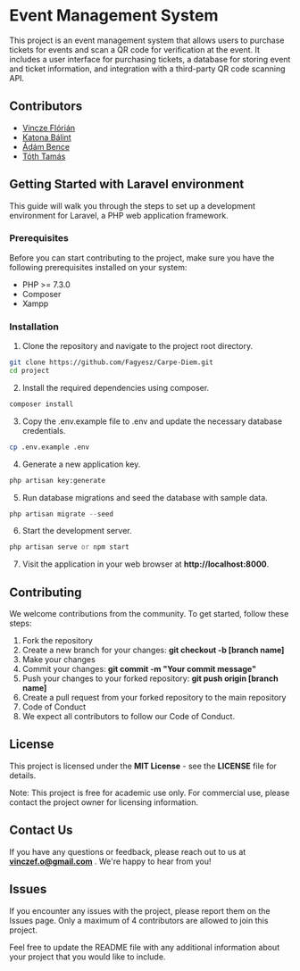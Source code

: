 # Event Management System

This project is an event management system that allows users to purchase tickets for events and scan a QR code for verification at the event. It includes a user interface for purchasing tickets, a database for storing event and ticket information, and integration with a third-party QR code scanning API.

## Contributors

* [Vincze Flórián](https://github.com/Fagyesz)
* [Katona Bálint](https://github.com/katonaBalintSandor)
* [Ádám Bence](https://github.com/Lisense05)
* [Tóth Tamás](https://github.com/C901EE)

## Getting Started with Laravel environment 
This guide will walk you through the steps to set up a development environment for Laravel, a PHP web application framework.
### Prerequisites
Before you can start contributing to the project, make sure you have the following prerequisites installed on your system:

 - PHP >= 7.3.0
 - Composer
 - Xampp

 ### Installation
 1. Clone the repository and navigate to the project root directory.
 ```bash
 git clone https://github.com/Fagyesz/Carpe-Diem.git
 cd project
 ```
 2. Install the required dependencies using composer.
 ```bash
 composer install
 ```
 3. Copy the .env.example file to .env and update the necessary database credentials.
 ```bash
cp .env.example .env
 ```
 4. Generate a new application key.
 ```bash
 php artisan key:generate
 ```
 5. Run database migrations and seed the database with sample data.
 ```php
 php artisan migrate --seed
 ```
 6. Start the development server.
 ```php
 php artisan serve or npm start
 ```
 7. Visit the application in your web browser at **http://localhost:8000**.

## Contributing
We welcome contributions from the community. To get started, follow these steps:

1. Fork the repository
2. Create a new branch for your changes: **git checkout -b [branch name]**
3. Make your changes
4. Commit your changes: **git commit -m "Your commit message"**
5. Push your changes to your forked repository: **git push origin [branch name]**
6. Create a pull request from your forked repository to the main repository
7. Code of Conduct
8. We expect all contributors to follow our Code of Conduct.

## License

This project is licensed under the **MIT License** - see the **LICENSE** file for details.

Note: This project is free for academic use only. For commercial use, please contact the project owner for licensing information.

## Contact Us
If you have any questions or feedback, please reach out to us at **vinczef.o@gmail.com** . We're happy to hear from you!

## Issues
If you encounter any issues with the project, please report them on the Issues page. Only a maximum of 4 contributors are allowed to join this project.

Feel free to update the README file with any additional information about your project that you would like to include.

